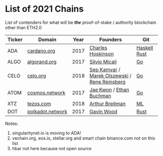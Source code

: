 # List of 2021 Chains

List of contenders for what will be _**the**_ proof-of-stake / authority
blockchain other than ETH2.0

| Ticker | Domain | Year | Founders | Git | 
| --- | --- | --- | --- | --- | 
| ADA | [cardano.org](https://cardano.org) | 2017 | [Charles Hoskinson](https://en.wikipedia.org/wiki/Charles_Hoskinson) | [Haskell](https://github.com/input-output-hk/cardano-node) [Rust](https://github.com/input-output-hk/jormungandr) |
| ALGO | [algorand.org](https://algorand.org) | 2017 |  [Silvio Micali](https://en.wikipedia.org/wiki/Silvio_Micali) | [Go](https://github.com/algorand/go-algorand) | 
| CELO | [celo.org](https://celo.org) | 2018 | [Sep Kamvar](https://en.wikipedia.org/wiki/Sepandar_Kamvar) / [Marek Olszewski](https://everipedia.org/wiki/lang_en/marek-olszewski) / [Rene Reinsberg](https://everipedia.org/wiki/lang_en/rene-reinsberg) | [Go](https://github.com/celo-org/celo-blockchain) | 
| ATOM | [cosmos.network](https://cosmos.network) | 2017 | [Jae Kwon](https://everipedia.org/wiki/lang_en/jae-kwon) / [Ethan Buchman](https://www.creativedestructionlab.com/people/ethan-buchman/) | [Go](https://github.com/cosmos/cosmos-sdk) | 
| XTZ | [tezos.com](https://tezos.com) | 2018 | [Arthur Breitman](https://everipedia.org/wiki/lang_en/arthur-breitman) | [ML](https://gitlab.com/tezos/tezos) | 
| DOT | [polkadot.network](https://polkadot.network) | 2017 | [Gavin Wood](https://en.wikipedia.org/wiki/Gavin_Wood) | [Rust](https://github.com/paritytech/polkadot) | 

Notes:

1. singularitynet.io is moving to ADA!
2. vechain.org, eos.io, stellar.org and smart chain binance.com not on this list
3. hbar not here because not open source
